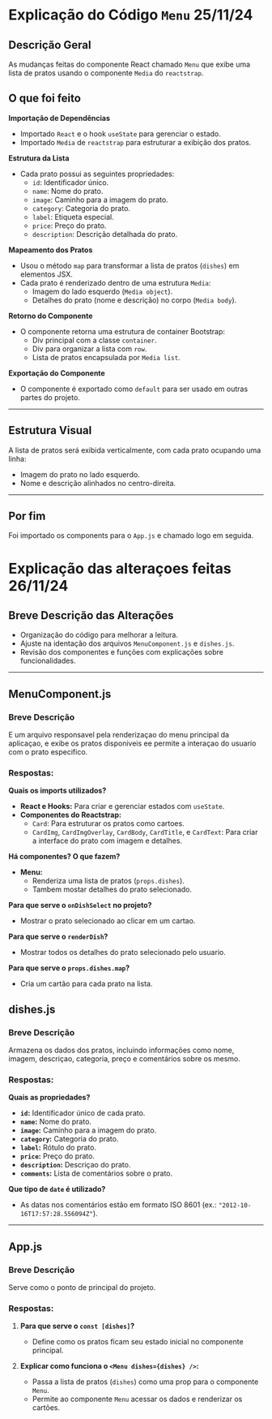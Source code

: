 # Explicação do Código `Menu` 25/11/24

## Descrição Geral

As mudanças feitas do componente React chamado `Menu` que exibe uma lista de pratos usando o componente `Media` do `reactstrap`.

## O que foi feito

**Importação de Dependências**

- Importado `React` e o hook `useState` para gerenciar o estado.
- Importado `Media` de `reactstrap` para estruturar a exibição dos pratos.

**Estrutura da Lista**

- Cada prato possui as seguintes propriedades:
  - `id`: Identificador único.
  - `name`: Nome do prato.
  - `image`: Caminho para a imagem do prato.
  - `category`: Categoria do prato.
  - `label`: Etiqueta especial.
  - `price`: Preço do prato.
  - `description`: Descrição detalhada do prato.

**Mapeamento dos Pratos**

- Usou o método `map` para transformar a lista de pratos (`dishes`) em elementos JSX.
- Cada prato é renderizado dentro de uma estrutura `Media`:
  - Imagem do lado esquerdo (`Media object`).
  - Detalhes do prato (nome e descrição) no corpo (`Media body`).

**Retorno do Componente**

- O componente retorna uma estrutura de container Bootstrap:
  - Div principal com a classe `container`.
  - Div para organizar a lista com `row`.
  - Lista de pratos encapsulada por `Media list`.

**Exportação do Componente**

- O componente é exportado como `default` para ser usado em outras partes do projeto.

---

## Estrutura Visual

A lista de pratos será exibida verticalmente, com cada prato ocupando uma linha:

- Imagem do prato no lado esquerdo.
- Nome e descrição alinhados no centro-direita.

---

## Por fim

Foi importado os components para o `App.js` e chamado logo em seguida.

# Explicação das alteraçoes feitas 26/11/24

## Breve Descrição das Alterações

- Organização do código para melhorar a leitura.
- Ajuste na identação dos arquivos `MenuComponent.js` e `dishes.js`.
- Revisão dos componentes e funções com explicações sobre funcionalidades.

---

## **MenuComponent.js**

### Breve Descrição

E um arquivo responsavel pela renderizaçao do menu principal da aplicaçao, e exibe os pratos disponiveis ee permite a interaçao do usuario com o prato especifico.

### Respostas:

**Quais os imports utilizados?**

- **React e Hooks:** Para criar e gerenciar estados com `useState`.
- **Componentes do Reactstrap:**
  - `Card`: Para estruturar os pratos como cartoes.
  - `CardImg`, `CardImgOverlay`, `CardBody`, `CardTitle`, e `CardText`: Para criar a interface do prato com imagem e detalhes.

**Há componentes? O que fazem?**

- **Menu:**
  - Renderiza uma lista de pratos (`props.dishes`).
  - Tambem mostar detalhes do prato selecionado.

**Para que serve o `onDishSelect` no projeto?**

- Mostrar o prato selecionado ao clicar em um cartao.

**Para que serve o `renderDish`?**

- Mostrar todos os detalhes do prato selecionado pelo usuario.

**Para que serve o `props.dishes.map`?**

- Cria um cartão para cada prato na lista.

## **dishes.js**

### Breve Descrição

Armazena os dados dos pratos, incluindo informações como nome, imagem, descriçao, categoria, preço e comentários sobre os mesmo.

### Respostas:

**Quais as propriedades?**

- **`id`:** Identificador único de cada prato.
- **`name`:** Nome do prato.
- **`image`:** Caminho para a imagem do prato.
- **`category`:** Categoria do prato.
- **`label`:** Rótulo do prato.
- **`price`:** Preço do prato.
- **`description`:** Descriçao do prato.
- **`comments`:** Lista de comentários sobre o prato.

**Que tipo de `date` é utilizado?**

- As datas nos comentários estão em formato ISO 8601 (ex.: `"2012-10-16T17:57:28.556094Z"`).

---

## **App.js**

### Breve Descrição

Serve como o ponto de principal do projeto.

### Respostas:

1. **Para que serve o `const [dishes]`?**

   - Define como os pratos ficam seu estado inicial no componente principal.

2. **Explicar como funciona o `<Menu dishes={dishes} />`:**
   - Passa a lista de pratos (`dishes`) como uma prop para o componente `Menu`.
   - Permite ao componente `Menu` acessar os dados e renderizar os cartões.

